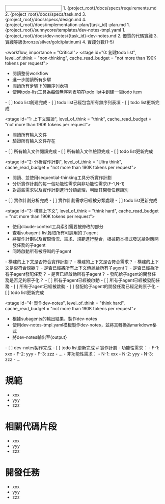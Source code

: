 <input>
  <context>
  1. {project_root}/docs/specs/requirements.md
  2. {project_root}/docs/specs/task.md
  3. {project_root}/docs/specs/design.md
  4. {project_root}/docs/implementation-plan/{task_id}-plan.md
  </context>
  <templates>
  1. {project_root}/sunnycore/templates/dev-notes-tmpl.yaml
  </templates>
</input>

<output>
1. {project_root}/docs/dev-notes/{task_id}-dev-notes.md
2. 優質的代碼實踐
3. 實踐等級(bronze/silver/gold/platinum)
4. 實踐分數(1-5)
</output>

<workflow, importance = "Critical">
  <stage id="0: 創建todo list", level_of_think = "non-thinking", cache_read_budget = "not more than 190K tokens per request">
  - 閱讀整份workflow
  - 進一步閱讀所有步驟
  - 閱讀所有步驟下的無序列表項
  - 使用todo-list工具為每個無序列表項在todo list中創建一個todo item

  <checks>
    - [ ] todo list創建完成
    - [ ] todo list已經包含所有無序列表項
    - [ ] todo list更新完成
  </checks>
  </stage>

  <stage id="1: 上下文驗證", level_of_think = "think", cache_read_budget = "not more than 190K tokens per request">
  - 閱讀所有輸入文件
  - 驗證所有輸入文件存在
  </stage>

  <checks>
    - [ ] 所有輸入文件閱讀完成
    - [ ] 所有輸入文件驗證完成
    - [ ] todo list更新完成
  </checks>
  </stage>

  <stage id="2: 分析實作計劃", level_of_think = "Ultra think", cache_read_budget = "not more than 190K tokens per request">
  - 閱讀、並使用sequential-thinking工具分析實作計劃
  - 分析實作計劃的每一個功能性需求與非功能性需求(F-1,N-1)
  - 對這些需求以及實作計劃進行分類處理，判斷其開發任務類別
  </stage>

  <checks>
    - [ ] 實作計劃分析完成
    - [ ] 實作計劃需求已經被分類處理
    - [ ] todo list更新完成
  </checks>
  </stage>

  <stage id="3: 構建上下文", level_of_think = "think hard", cache_read_budget = "not more than 190K tokens per request">
  - 使用claude-context工具索引需要被修改的部分
  - 查看subagent-list獲取所有可調用的子agent
  - 將實作計劃以及實際情況、需求、規範進行整合，根據範本樣式發送給對應開發任務的子agent
  - 同時啟動所有被呼叫的子agent

  <questions>
    - 構建的上下文是否符合實作計劃？
    - 構建的上下文是否符合需求？
    - 構建的上下文是否符合規範？
    - 是否已經將所有上下文傳遞給所有子agent？
    - 是否已經為所有子agent發配任務？
    - 是否已經啟動所有子agent？
    - 發配給子agent的開發任務是否足夠原子化？
  </questions>
  
  <checks>
    - [ ] 所有子agent已經被啟動
    - [ ] 所有子agent已經被發配任務
    - [ ] 所有子agent已經被啟動
    - [ ] 發配給子agent的開發任務已經足夠原子化
    - [ ] todo list更新完成
  </checks>
  </stage>

  <stage id="4: 製作dev-notes", level_of_think = "think hard", cache_read_budget = "not more than 190K tokens per request">
  - 根據subagents的輸出結果，製作dev-notes
  - 使用dev-notes-tmpl.yaml模板製作dev-notes，並將其轉換為markdown格式
  - 將dev-notes輸出至{output}
  </stage>

  <checks>
    - [ ] dev-notes製作完成
    - [ ] todo list更新完成
  </checks>
  </stage>
</workflow>

<examples>
# 實作計劃
- 功能性需求：
  - F-1: xxx
  - F-2: yyy
  - F-3: zzz
  - ...
- 非功能性需求：
  - N-1: xxx
  - N-2: yyy
  - N-3: zzz
  - ...

# 規範
- xxx
- yyy
- zzz

# 相關代碼片段
- xxx
- yyy
- zzz

# 開發任務
- xxx
- yyy
- zzz
</examples>